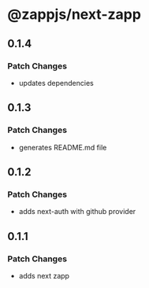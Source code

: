 # @zappjs/next-zapp

## 0.1.4

### Patch Changes

- updates dependencies

## 0.1.3

### Patch Changes

- generates README.md file

## 0.1.2

### Patch Changes

- adds next-auth with github provider

## 0.1.1

### Patch Changes

- adds next zapp
